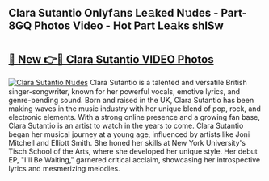 ## Clara Sutantio Onlyf𝚊ns Le𝚊ked N𝚞des - Part-8GQ Photos Video - Hot Part Le𝚊ks shISw

# <h2><a href="http://ab47600.deff.icu/?id=Clara+Sutantio">🔗 New 👉🔴 Clara Sutantio VIDEO Photos</a></h2>

[![Clara Sutantio N𝚞des](https://i.imgur.com/rIISA9y.gif)](http://ab47600.deff.icu/?id=Clara+Sutantio)
Clara Sutantio is a talented and versatile British singer-songwriter, known for her powerful vocals, emotive lyrics, and genre-bending sound. Born and raised in the UK, Clara Sutantio has been making waves in the music industry with her unique blend of pop, rock, and electronic elements. With a strong online presence and a growing fan base, Clara Sutantio is an artist to watch in the years to come. Clara Sutantio began her musical journey at a young age, influenced by artists like Joni Mitchell and Elliott Smith. She honed her skills at New York University's Tisch School of the Arts, where she developed her unique style. Her debut EP, "I'll Be Waiting," garnered critical acclaim, showcasing her introspective lyrics and mesmerizing melodies.
